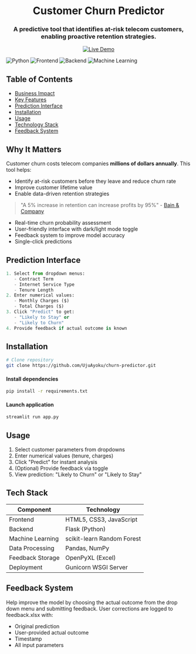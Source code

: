<a id="readme-top"></a>

<div align="center">
  <h1>Customer Churn Predictor</h1>
  <h3>A predictive tool that identifies at-risk telecom customers, enabling proactive retention strategies.</h3>
  
[![Live Demo](https://img.shields.io/badge/Try-Live_Demo-green)]()

</div>

![Python](https://img.shields.io/badge/python-3670A0?style=for-the-badge&logo=python&logoColor=ffdd54)
![Frontend](https://img.shields.io/badge/Frontend-HTML5/CSS3/JS-FF5722?style=for-the-badge)
![Backend](https://img.shields.io/badge/Backend-Flask-000000?style=for-the-badge&logo=flask&logoColor=white)
![Machine Learning](https://img.shields.io/badge/ML-Random_Forest-96%25_FI-8A2BE2?style=for-the-badge&logo=scikitlearn&logoColor=white)


## Table of Contents
- [Business Impact](#business-impact)
- [Key Features](#key-features)
- [Prediction Interface](#prediction-interface)
- [Installation](#installation)
- [Usage](#usage)
- [Technology Stack](#technology-stack)
- [Feedback System](#feedback-system)

<a id="why-it-matters"></a>
## Why It Matters  

Customer churn costs telecom companies **millions of dollars annually**. This tool helps:
- Identify at-risk customers before they leave and reduce churn rate  
- Improve customer lifetime value
- Enable data-driven retention strategies

> "A 5% increase in retention can increase profits by 95%" - [Bain & Company](https://www.bain.com/insights/retaining-customers-is-the-real-challenge/)

<a id="key-features"></a>
- Real-time churn probability assessment
- User-friendly interface with dark/light mode toggle
- Feedback system to improve model accuracy
- Single-click predictions

<a id="prediction-interface"></a>
## Prediction Interface  

```python
1. Select from dropdown menus:
   - Contract Term
   - Internet Service Type
   - Tenure Length
2. Enter numerical values:
   - Monthly Charges ($)
   - Total Charges ($)
3. Click "Predict" to get:
   - "Likely to Stay" or 
   - "Likely to Churn"
4. Provide feedback if actual outcome is known
```

<a id="installation"></a>
## Installation  

```bash
# Clone repository
git clone https://github.com/UjuAyoku/churn-predictor.git
```
#### Install dependencies
```bash
pip install -r requirements.txt
```

#### Launch application
```bash
streamlit run app.py
```

<a id="usage"></a>
## Usage
1. Select customer parameters from dropdowns
2. Enter numerical values (tenure, charges)
3. Click "Predict" for instant analysis
4. (Optional) Provide feedback via toggle
5. View prediction: "Likely to Churn" or "Likely to Stay"

<a id="technology-stack"></a>
## Tech Stack
| Component | Technology |
|-----------|-------------|
| Frontend | HTML5, CSS3, JavaScript  |
| Backend | Flask (Python)  |
| Machine Learning | scikit-learn Random Forest |
| Data Processing | Pandas, NumPy |
| Feedback Storage | OpenPyXL (Excel) |
| Deployment | Gunicorn WSGI Server |

<a id="feedback-system"></a>
## Feedback System
Help improve the model by choosing the actual outcome from the drop down menu and submitting feedback.
User corrections are logged to feedback.xlsx with:
- Original prediction
- User-provided actual outcome
- Timestamp
- All input parameters

